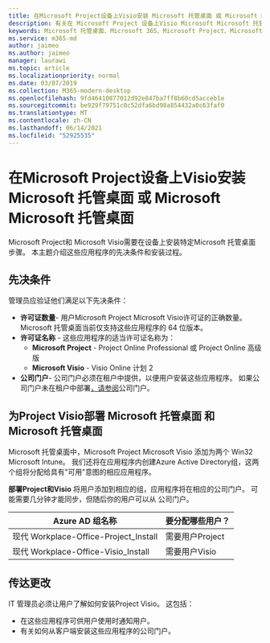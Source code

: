 ```yaml
---
title: 在Microsoft Project设备上Visio安装 Microsoft 托管桌面 或 Microsoft Microsoft 托管桌面
description: 有关在 Microsoft Project 设备上Visio Microsoft Microsoft 托管桌面的信息
keywords: Microsoft 托管桌面、Microsoft 365、Microsoft Project、Microsoft Visio
ms.service: m365-md
author: jaimeo
ms.author: jaimeo
manager: laurawi
ms.topic: article
ms.localizationpriority: normal
ms.date: 03/07/2019
ms.collection: M365-modern-desktop
ms.openlocfilehash: 9fd46410877012d92e847ba7ff8b60cd5acceb1e
ms.sourcegitcommit: be929f79751c0c52dfa6bd98a854432a0c63faf0
ms.translationtype: MT
ms.contentlocale: zh-CN
ms.lasthandoff: 06/14/2021
ms.locfileid: "52925535"
---
```

# <a name="install-microsoft-project-or-microsoft-visio-on-microsoft-managed-desktop-devices"></a>在Microsoft Project设备上Visio安装 Microsoft 托管桌面 或 Microsoft Microsoft 托管桌面

Microsoft Project和 Microsoft Visio需要在设备上安装特定Microsoft 托管桌面步骤。 本主题介绍这些应用程序的先决条件和安装过程。

## <a name="prerequisites"></a>先决条件

管理员应验证他们满足以下先决条件：
- **许可证数量**- 用户Microsoft Project Microsoft Visio许可证的正确数量。 Microsoft 托管桌面当前仅支持这些应用程序的 64 位版本。 
- **许可证名称** - 这些应用程序的适当许可证名称为：
    - **Microsoft Project** - Project Online Professional 或 Project Online 高级版
    - **Microsoft Visio** - Visio Online 计划 2
- **公司门户**- 公司门户必须在租户中提供，以便用户安装这些应用程序。 如果公司门户未在租户中部署[，请参阅](company-portal.md)公司门户。

## <a name="deploy-project-and-visio-for-microsoft-managed-desktop-devices"></a>为Project Visio部署 Microsoft 托管桌面 和 Microsoft 托管桌面
Microsoft 托管桌面中，Microsoft Project Microsoft Visio 添加为两个 Win32 Microsoft Intune。 我们还将在应用程序内创建Azure Active Directory组，这两个组将分配给具有"可用"意图的相应应用程序。 

**部署Project和Visio** 将用户添加到相应的组，应用程序将在相应的公司门户。 可能需要几分钟才能同步，但随后你的用户可以从 公司门户。 

Azure AD 组名称 | 要分配哪些用户？   
 --- | ---
现代 Workplace-Office-Project_Install | 需要用户Project
现代 Workplace-Office-Visio_Install | 需要用户Visio

## <a name="communicate-changes"></a>传达更改
IT 管理员必须让用户了解如何安装Project Visio。 这包括： 
- 在这些应用程序可供用户使用时通知用户。 
- 有关如何从客户端安装这些应用程序的公司门户。
